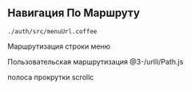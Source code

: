 ## Навигация По Маршруту

`./auth/src/menuUrl.coffee`

Маршрутизация строки меню

Пользовательская маршрутизация
@3-/urlli/Path.js

полоса прокрутки
scrollc